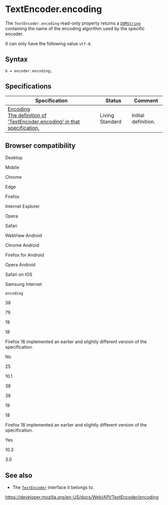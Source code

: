 TextEncoder.encoding
====================

The `TextEncoder.encoding` read-only property returns a [`DOMString`](../domstring) containing the name of the encoding algorithm used by the specific encoder.

It can only have the following value `utf-8`.

Syntax
------

    b = encoder.encoding;

Specifications
--------------

<table><thead><tr class="header"><th>Specification</th><th>Status</th><th>Comment</th></tr></thead><tbody><tr class="odd"><td><a href="https://encoding.spec.whatwg.org/#dom-textencoder-encoding">Encoding<br />
<span class="small">The definition of 'TextEncoder.encoding' in that specification.</span></a></td><td><span class="spec-living">Living Standard</span></td><td>Initial definition.</td></tr></tbody></table>

Browser compatibility
---------------------

Desktop

Mobile

Chrome

Edge

Firefox

Internet Explorer

Opera

Safari

WebView Android

Chrome Android

Firefox for Android

Opera Android

Safari on IOS

Samsung Internet

`encoding`

38

79

19

18

Firefox 18 implemented an earlier and slightly different version of the specification.

No

25

10.1

38

38

19

18

Firefox 18 implemented an earlier and slightly different version of the specification.

Yes

10.3

3.0

See also
--------

-   The [`TextEncoder`](../textencoder) interface it belongs to.

<a href="https://developer.mozilla.org/en-US/docs/Web/API/TextEncoder/encoding" class="_attribution-link">https://developer.mozilla.org/en-US/docs/Web/API/TextEncoder/encoding</a>
